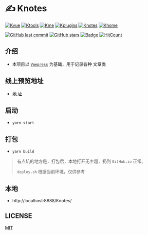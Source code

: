 # ✍ Knotes

[![Kvue](https://img.shields.io/badge/%E2%9D%A4-Kvue-brightgreen?style=flat-square)](https://github.com/xrkffgg/Kvue)
[![Ktools](https://img.shields.io/badge/%E2%9D%A4-Ktools-blue?style=flat-square)](https://github.com/xrkffgg/Ktools)
[![Kme](https://img.shields.io/badge/%E2%9D%A4-Kme-orange?style=flat-square)](https://xrkffgg.github.io/)
[![Kplugins](https://img.shields.io/badge/%E2%9D%A4-Kplugins-blueviolet?style=flat-square)](https://github.com/xrkffgg/Kplugins)
[![Knotes](https://img.shields.io/badge/%E2%9D%A4-Knotes-yellow?style=flat-square)](https://github.com/xrkffgg/Knotes)
[![Khome](https://img.shields.io/badge/%E2%9D%A4-Khome-red?style=flat-square)](https://github.com/xrkffgg/Khome)

[![GitHub last commit](https://img.shields.io/github/last-commit/xrkffgg/Knotes.svg?color=red&style=flat-square)](https://github.com/xrkffgg/Knotes/commits/master)
[![GitHub stars](https://img.shields.io/github/stars/xrkffgg/Knotes.svg?style=flat-square)](https://github.com/xrkffgg/Knotes/stargazers)
[![Badge](https://img.shields.io/badge/link-996.icu-%23FF4D5B.svg?style=flat-square)](https://996.icu/#/zh_CN)
[![HitCount](http://hits.dwyl.io/xrkffgg/Knotes.svg)](http://hits.dwyl.io/xrkffgg/Knotes)

## 介绍

- 本项目以 [`Vuepress`](https://vuepress.vuejs.org/zh/) 为基础，用于记录各种 文章类

## 线上预览地址

- [地 址](https://xrkffgg.github.io/Knotes/)

## 启动

- `yarn start`

## 打包

- `yarn build`

> 有点坑的地方是，打包后，本地打开无主题，扔到 `GitHub.io` 正常。
>
> `deploy.sh` 根据当前环境，仅供参考

## 本地

- http://localhost:8888/Knotes/

## LICENSE

[MIT](https://github.com/xrkffgg/Knotes/blob/master/LICENSE)